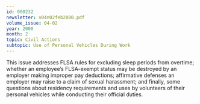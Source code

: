 ```yaml
---
id: 000232
newsletter: v04n02feb2000.pdf
volume_issue: 04-02
year: 2000
month: 2
topic: Civil Actions
subtopic: Use of Personal Vehicles During Work
---
```


This issue addresses FLSA rules for excluding sleep periods from overtime; whether an employee’s FLSA-exempt status may be destroyed by an employer making improper pay deductions; affirmative defenses an employer may raise to a claim of sexual  harassment; and finally, some questions about residency requirements and uses by volunteers of their personal vehicles while conducting their official duties.